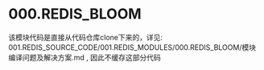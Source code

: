 # 000.REDIS_BLOOM
该模块代码是直接从代码仓库clone下来的，详见: 001.REDIS_SOURCE_CODE/001.REDIS_MODULES/000.REDIS_BLOOM/模块编译问题及解决方案.md , 因此不缓存这部分代码
